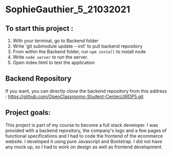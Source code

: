 # SophieGauthier_5_21032021


## To start this project :

1. With your terminal, go to Backend folder
2. Write 'git submodule update --init' to pull backend repository
3. From within the Backend folder, run `npm install` to install node
4. Write `node server` to run the server. 
5. Open index.html to test the application


## Backend Repository
If you want, you can directly clone the backend repository from this address : 
https://github.com/OpenClassrooms-Student-Center/JWDP5.git

## Project goals:

This project is part of my course to become a full stack developer. I was provided with a backend repository, the company's logo and a few pages of functional specifications and I had to code the frontend of the ecommerce website. I developed it using pure Javascript and Bootstrap. I did not have any mock up, so I had to work on design as well as frontend development. 

